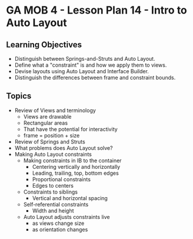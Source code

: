 # GA MOB 4 - Lesson Plan 14 - Intro to Auto Layout


## Learning Objectives

* Distinguish between Springs-and-Struts and Auto Layout.
* Define what a "constraint" is and how we apply them to views.
* Devise layouts using Auto Layout and Interface Builder.
* Distinguish the differences between frame and constraint bounds.

## Topics

* Review of Views and terminology
    * Views are drawable
    * Rectangular areas
    * That have the potential for interactivity
    * frame = position + size
* Review of Springs and Struts
* What problems does Auto Layout solve?
* Making Auto Layout constraints
    * Making constraints in IB to the container
        * Centering vertically and horizontally
        * Leading, trailing, top, bottom edges
        * Proportional constraints
        * Edges to centers
    * Constraints to siblings
        * Vertical and horizontal spacing
    * Self-referential constraints
        * Width and height
    * Auto Layout adjusts constraints live
        * as views change size
        * as orientation changes
